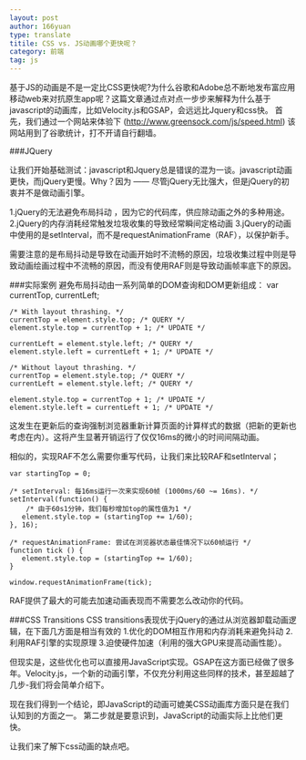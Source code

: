 ```yaml
---
layout: post
author: 166yuan
type: translate
titile: CSS vs. JS动画哪个更快呢？
category: 前端
tag: js
---
```

基于JS的动画是不是一定比CSS更快呢?为什么谷歌和Adobe总不断地发布富应用移动web来对抗原生app呢？这篇文章通过点对点一步步来解释为什么基于javascript的动画库，比如Velocity.js和GSAP，会远远比Jquery和css快。
首先，我们通过一个网站来体验下 (http://www.greensock.com/js/speed.html) 该网站用到了谷歌统计，打不开请自行翻墙。

###JQuery

让我们开始基础测试：javascript和Jquery总是错误的混为一谈。javascript动画更快，而jQuery更慢。Why？因为 —— 尽管jQuery无比强大，但是jQuery的初衷并不是做动画引擎。

1.jQuery的无法避免布局抖动 ，因为它的代码库，供应除动画之外的多种用途。
2.jQuery的内存消耗经常触发垃圾收集的导致经常瞬间定格动画
3.jQuery的动画中使用的是setInterval，而不是requestAnimationFrame（RAF），以保护新手。

需要注意的是布局抖动是导致在动画开始时不流畅的原因，垃圾收集过程中则是导致动画绘画过程中不流畅的原因，而没有使用RAF则是导致动画帧率底下的原因。

###实际案例
避免布局抖动由一系列简单的DOM查询和DOM更新组成：
	var currentTop,
	currentLeft;

	/* With layout thrashing. */
	currentTop = element.style.top; /* QUERY */
	element.style.top = currentTop + 1; /* UPDATE */

	currentLeft = element.style.left; /* QUERY */
	element.style.left = currentLeft + 1; /* UPDATE */

	/* Without layout thrashing. */
	currentTop = element.style.top; /* QUERY */
	currentLeft = element.style.left; /* QUERY */

	element.style.top = currentTop + 1; /* UPDATE */
	element.style.left = currentLeft + 1; /* UPDATE */

这发生在更新后的查询强制浏览器重新计算页面的计算样式的数据（把新的更新也考虑在内）。这将产生显著开销运行了仅仅16ms的微小的时间间隔动画。

相似的，实现RAF不怎么需要你重写代码，让我们来比较RAF和setInterval；
	
	var startingTop = 0;

	/* setInterval: 每16ms运行一次来实现60帧 (1000ms/60 ~= 16ms). */
	setInterval(function() {
		/* 由于60s1分钟，我们每秒增加top的属性值为1 */
 	   element.style.top = (startingTop += 1/60);
	}, 16);

	/* requestAnimationFrame: 尝试在浏览器状态最佳情况下以60帧运行 */
	function tick () {
 	   element.style.top = (startingTop += 1/60);
	}

	window.requestAnimationFrame(tick);

RAF提供了最大的可能去加速动画表现而不需要怎么改动你的代码。

###CSS Transitions
CSS transitions表现优于jQuery的通过从浏览器卸载动画逻辑，在下面几方面是相当有效的
1.优化的DOM相互作用和内存消耗来避免抖动
2.利用RAF引擎的实现原理
3.迫使硬件加速（利用的强大GPU来提高动画性能）。

但现实是，这些优化也可以直接用JavaScript实现。GSAP在这方面已经做了很多年。Velocity.js，一个新的动画引擎，不仅充分利用这些同样的技术，甚至超越了几步-我们将会简单介绍下。

现在我们得到一个结论，即JavaScript的动画可媲美CSS动画库方面只是在我们认知到的方面之一。 第二步就是要意识到，JavaScript的动画实际上比他们更快。

让我们来了解下css动画的缺点吧。